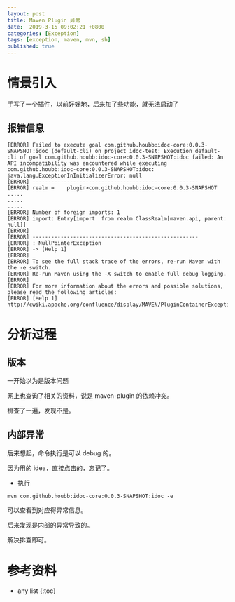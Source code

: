 ```yaml
---
layout: post
title: Maven Plugin 异常
date:  2019-3-15 09:02:21 +0800
categories: [Exception]
tags: [exception, maven, mvn, sh]
published: true
---
```


# 情景引入

手写了一个插件，以前好好地，后来加了些功能，就无法启动了

## 报错信息

```
[ERROR] Failed to execute goal com.github.houbb:idoc-core:0.0.3-SNAPSHOT:idoc (default-cli) on project idoc-test: Execution default-cli of goal com.github.houbb:idoc-core:0.0.3-SNAPSHOT:idoc failed: An API incompatibility was encountered while executing com.github.houbb:idoc-core:0.0.3-SNAPSHOT:idoc: java.lang.ExceptionInInitializerError: null
[ERROR] -----------------------------------------------------
[ERROR] realm =    plugin>com.github.houbb:idoc-core:0.0.3-SNAPSHOT
.....
.....
.....
[ERROR] Number of foreign imports: 1
[ERROR] import: Entry[import  from realm ClassRealm[maven.api, parent: null]]
[ERROR] 
[ERROR] -----------------------------------------------------
[ERROR] : NullPointerException
[ERROR] -> [Help 1]
[ERROR] 
[ERROR] To see the full stack trace of the errors, re-run Maven with the -e switch.
[ERROR] Re-run Maven using the -X switch to enable full debug logging.
[ERROR] 
[ERROR] For more information about the errors and possible solutions, please read the following articles:
[ERROR] [Help 1] http://cwiki.apache.org/confluence/display/MAVEN/PluginContainerException
```


# 分析过程

## 版本

一开始以为是版本问题

网上也查询了相关的资料，说是 maven-plugin 的依赖冲突。

排查了一遍，发现不是。

## 内部异常

后来想起，命令执行是可以 debug 的。

因为用的 idea，直接点击的，忘记了。

- 执行

```
mvn com.github.houbb:idoc-core:0.0.3-SNAPSHOT:idoc -e
```

可以查看到对应得异常信息。

后来发现是内部的异常导致的。

解决排查即可。

# 参考资料 



* any list
{:toc}